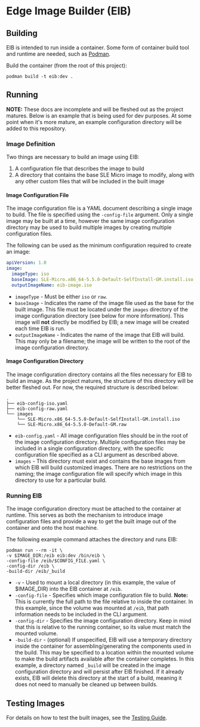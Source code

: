 # Edge Image Builder (EIB)

## Building

EIB is intended to run inside a container. Some form of container build tool and runtime are needed,
such as [Podman](https://podman.io/).

Build the container (from the root of this project):
```shell
podman build -t eib:dev .
```

## Running

**NOTE:** These docs are incomplete and will be fleshed out as the project matures. Below is an example that
is being used for dev purposes. At some point when it's more mature, an example configuration directory will be
added to this repository.

### Image Definition

Two things are necessary to build an image using EIB:
1. A configuration file that describes the image to build
1. A directory that contains the base SLE Micro image to modify, along with any other custom files that
   will be included in the built image

#### Image Configuration File

The image configuration file is a YAML document describing a single image to build. The file is specified using
the `-config-file` argument. Only a single image may be built at a time, however the same image configuration
directory may be used to build multiple images by creating multiple configuration files.

The following can be used as the minimum configuration required to create an image:
```yaml
apiVersion: 1.0
image:
  imageType: iso
  baseImage: SLE-Micro.x86_64-5.5.0-Default-SelfInstall-GM.install.iso
  outputImageName: eib-image.iso
```

* `imageType` - Must be either `iso` or `raw`.
* `baseImage` - Indicates the name of the image file used as the base for the built image. This file must be located
  under the `images` directory of the image configuration directory (see below for more information). This image will
  **not** directly be modified by EIB; a new image will be created each time EIB is run.
* `outputImageName` - Indicates the name of the image that EIB will build. This may only be a filename; the image will
  be written to the root of the image configuration directory.

#### Image Configuration Directory

The image configuration directory contains all the files necessary for EIB to build an image. As the project matures,
the structure of this directory will be better fleshed out. For now, the required structure is described below:

```shell
.
├── eib-config-iso.yaml
├── eib-config-raw.yaml
└── images
    └── SLE-Micro.x86_64-5.5.0-Default-SelfInstall-GM.install.iso
    └── SLE-Micro.x86_64-5.5.0-Default-GM.raw
```

* `eib-config.yaml` - All image configuration files should be in the root of the image configuration directory.
  Multiple configuration files may be included in a single configuration directory, with the specific configuration
  file specified as a CLI argument as described above.
* `images` - This directory must exist and contains the base images from which EIB will build customized images. There
  are no restrictions on the naming; the image configuration file will specify which image in this directory to use
  for a particular build.

### Running EIB

The image configuration directory must be attached to the container at runtime. This serves as both the mechanism
to introduce image configuration files and provide a way to get the built image out of the container and onto
the host machine. 

The following example command attaches the directory and runs EIB:
```shell
podman run --rm -it \
-v $IMAGE_DIR:/eib eib:dev /bin/eib \
-config-file /eib/$CONFIG_FILE.yaml \
-config-dir /eib \
-build-dir /eib/_build
```

* `-v` - Used to mount a local directory (in this example, the value of $IMAGE_DIR) into the EIB container at `/eib`.
* `-config-file` - Specifies which image configuration file to build. **Note:** This is currently the full path to the 
  file relative to inside the container. In this example, since the volume was mounted at `/eib`, that path information
  needs to be included in the CLI argument.
* `-config-dir` - Specifies the image configuration directory. Keep in mind that this is relative to the running
  container, so its value must match the mounted volume.
* `-build-dir` - (optional) If unspecified, EIB will use a temporary directory inside the container for
  assembling/generating the components used in the build. This may be specified to a location within the mounted
  volume to make the build artifacts available after the container completes. In this example, a directory named
  `_build` will be created in the image configuration directory and will persist after EIB finished. If it already
  exists, EIB will delete this directory at the start of a build, meaning it does not need to manually be cleaned up
  between builds.

## Testing Images

For details on how to test the built images, see the [Testing Guide](docs/testing-guide.md).